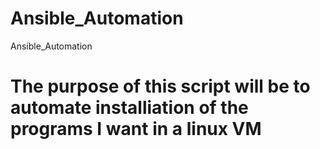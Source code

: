 # Ansible_Automation
Ansible_Automation 

# The purpose of this script will be to automate installiation of the programs I want in a linux VM 

